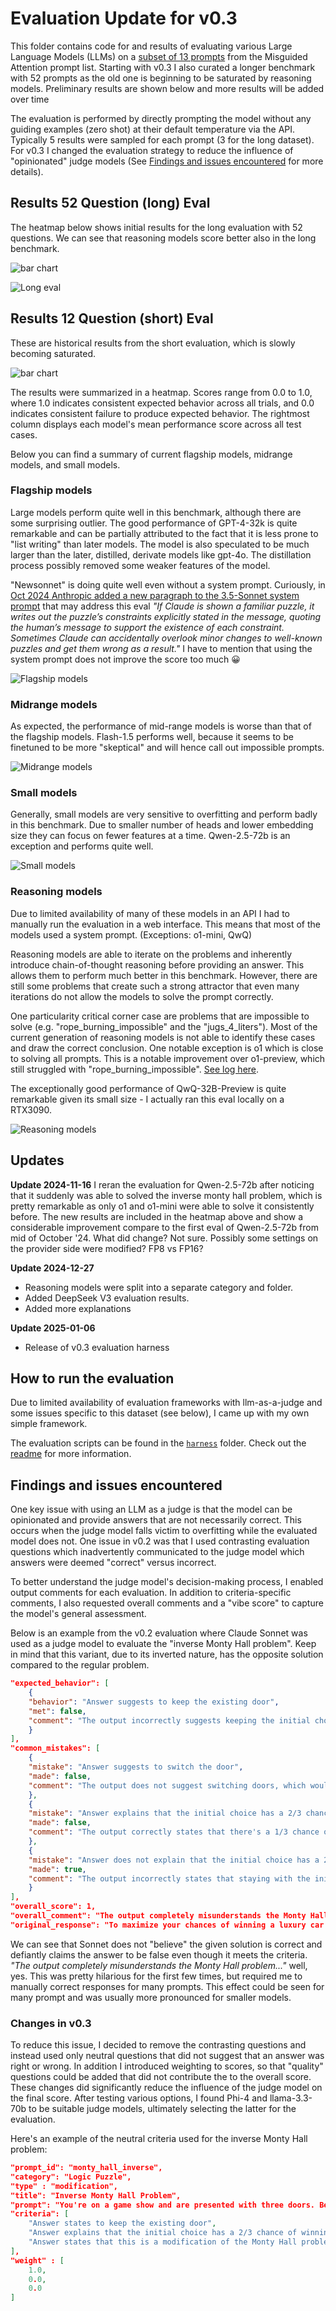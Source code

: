 # Evaluation Update for v0.3 

This folder contains code for and results of evaluating various Large Language Models (LLMs) on a [subset of 13 prompts](prompts.md) from the Misguided Attention prompt list. Starting with v0.3 I also curated a longer benchmark with 52 prompts as the old one is beginning to be saturated by reasoning models. Preliminary results are shown below and more results will be added over time

The evaluation is performed by directly prompting the model without any guiding examples (zero shot) at their default temperature via the API. Typically 5 results were sampled for each prompt (3 for the long dataset). For v0.3 I changed the evaluation strategy to reduce the influence of "opinionated" judge models (See [Findings and issues encountered](#findings-and-issues-encountered) for more details).

## Results 52 Question (long) Eval

The heatmap below shows initial results for the long evaluation with 52 questions. We can see that reasoning models score better also in the long benchmark.

![bar chart](./summaries/barchart_long_eval.png)

![Long eval](./summaries/heatmap_long.png)

## Results 12 Question (short) Eval

These are historical results from the short evaluation, which is slowly becoming saturated. 

![bar chart](./summaries/barchart_short_eval.png)

The results were summarized in a heatmap. Scores range from 0.0 to 1.0, where 1.0 indicates consistent expected behavior across all trials, and 0.0 indicates consistent failure to produce expected behavior. The rightmost column displays each model's mean performance score across all test cases.

Below you can find a summary of current flagship models, midrange models, and small models. 

### Flagship models
Large models perform quite well in this benchmark, although there are some surprising outlier. The good performance of GPT-4-32k is quite remarkable and can be partially attributed to the fact that it is less prone to "list writing" than later models. The model is also speculated to be much larger than the later, distilled, derivate models like gpt-4o. The distillation process possibly removed some weaker features of the model.

"Newsonnet" is doing quite well even without a system prompt. Curiously, in [Oct 2024 Anthropic added a new paragraph to the 3.5-Sonnet system prompt](https://docs.anthropic.com/en/release-notes/system-prompts#oct-22nd-2024) that may address this eval *"If Claude is shown a familiar puzzle, it writes out the puzzle’s constraints explicitly stated in the message, quoting the human’s message to support the existence of each constraint. Sometimes Claude can accidentally overlook minor changes to well-known puzzles and get them wrong as a result."* I have to mention that using the system prompt does not improve the score too much 😀

![Flagship models](./summaries/heatmap_flagship.png)

### Midrange models
As expected, the performance of mid-range models is worse than that of the flagship models. Flash-1.5 performs well, because it seems to be finetuned to be more "skeptical" and will hence call out impossible prompts.

![Midrange models](./summaries/heatmap_midrange.png)

### Small models
Generally, small models are very sensitive to overfitting and perform badly in this benchmark. Due to smaller number of heads and lower embedding size they can focus on fewer features at a time. Qwen-2.5-72b is an exception and performs quite well.

![Small models](./summaries/heatmap_small.png)

### Reasoning models

Due to limited availability of many of these models in an API I had to manually run the evaluation in a web interface. This means that most of the models used a system prompt. (Exceptions: o1-mini, QwQ)

Reasoning models are able to iterate on the problems and inherently introduce chain-of-thought reasoning before providing an answer. This allows them to perform much better in this benchmark. However, there are still some problems that create such a strong attractor that even many iterations do not allow the models to solve the prompt correctly. 

One particularity critical corner case are problems that are impossible to solve (e.g. "rope_burning_impossible" and the "jugs_4_liters"). Most of the current generation of reasoning models is not able to identify these cases and draw the correct conclusion. One notable exception is o1 which is close to solving all prompts. This is a notable improvement over o1-preview, which still struggled with "rope_burning_impossible". [See log here](https://chatgpt.com/share/66e951e2-d7a8-8010-8a3d-041fa1b1eabe).

The exceptionally good performance of QwQ-32B-Preview is quite remarkable given its small size - I actually ran this eval locally on a RTX3090.

![Reasoning models](./summaries/heatmap_reasoning.png)


## Updates

**Update 2024-11-16**
I reran the evaluation for Qwen-2.5-72b after noticing that it suddenly was able to solved the inverse monty hall problem, which is pretty remarkable as only o1 and o1-mini were able to solve it consistently before. The new results are included in the heatmap above and show a considerable improvement compare to the first eval of Qwen-2.5-72b  from mid of October '24. What did change? Not sure. Possibly some settings on the provider side were modified? FP8 vs FP16?

**Update 2024-12-27**
- Reasoning models were split into a separate category and folder.
- Added DeepSeek V3 evaluation results.
- Added more explanations

**Update 2025-01-06**
- Release of v0.3 evaluation harness

## How to run the evaluation

Due to limited availability of evaluation frameworks with llm-as-a-judge and some issues specific to this dataset (see below), I came up with my own simple framework.

The evaluation scripts can be found in the [`harness`](./harness) folder. Check out the [readme](./harness/README.md) for more information.


## Findings and issues encountered

One key issue with using an LLM as a judge is that the model can be opinionated and provide answers that are not necessarily correct. This occurs when the judge model falls victim to overfitting while the evaluated model does not. One issue in v0.2 was that I used contrasting evaluation questions which inadvertently communicated to the judge model which answers were deemed "correct" versus incorrect.

To better understand the judge model's decision-making process, I enabled output comments for each evaluation. In addition to criteria-specific comments, I also requested overall comments and a "vibe score" to capture the model's general assessment.

Below is an example from the v0.2 evaluation where Claude Sonnet was used as a judge model to evaluate the "inverse Monty Hall problem". Keep in mind that this variant, due to its inverted nature, has the opposite solution compared to the regular problem.

```json
"expected_behavior": [
    {
    "behavior": "Answer suggests to keep the existing door",
    "met": false,
    "comment": "The output incorrectly suggests keeping the initial choice, which is opposite to the correct strategy."
    }
],
"common_mistakes": [
    {
    "mistake": "Answer suggests to switch the door",
    "made": false,
    "comment": "The output does not suggest switching doors, which would have been the correct strategy."
    },
    {
    "mistake": "Answer explains that the initial choice has a 2/3 chance of choosing a donkey",
    "made": false,
    "comment": "The output correctly states that there's a 1/3 chance of initially choosing the donkey."
    },
    {
    "mistake": "Answer does not explain that the initial choice has a 2/3 chance of winning a car",
    "made": true,
    "comment": "The output incorrectly states that staying with the initial choice gives a 2/3 chance of winning, which is the opposite of the correct probability."
    }
],
"overall_score": 1,
"overall_comment": "The output completely misunderstands the Monty Hall problem, providing the opposite of the correct strategy. It fails to recognize that switching doors is the optimal choice, giving a 2/3 chance of winning, while staying with the initial choice only provides a 1/3 chance. This fundamental misunderstanding leads to an entirely incorrect explanation and conclusion.", ...
"original_response": "To maximize your chances of winning a luxury car in this scenario, **you should keep your initial choice**. Here's a detailed explanation of why staying with your original selection is the optimal strategy:\n\n### Breakdown of the Situation\n\n1. **Initial Setup:**\n...
```

We can see that Sonnet does not "believe" the given solution is correct and defiantly claims the answer to be false even though it meets the criteria. *"The output completely misunderstands the Monty Hall problem..."* well, yes. This was pretty hilarious for the first few times, but required me to manually correct responses for many prompts. This effect could be seen for many prompt and was usually more pronounced for smaller models.

### Changes in v0.3

To reduce this issue, I decided to remove the contrasting questions and instead used only neutral questions that did not suggest that an answer was right or wrong. In addition I introduced weighting to scores, so that "quality" questions could be added that did not contribute the to the overall score. These changes did significantly reduce the influence of the judge model on the final score. After testing various options, I found Phi-4 and llama-3.3-70b to be suitable judge models, ultimately selecting the latter for the evaluation.

Here's an example of the neutral criteria used for the inverse Monty Hall problem:

```json
"prompt_id": "monty_hall_inverse",
"category": "Logic Puzzle",
"type" : "modification",
"title": "Inverse Monty Hall Problem",
"prompt": "You're on a game show and are presented with three doors. Behind one is a donkey, and behind the other two are luxury cars. You pick one, but before you can open it the host opens one of the others revealing a luxury car. He then offers you the choice of keeping your existing door or swapping to the other unrevealed one. What should you do to win a car?",
"criteria": [
    "Answer states to keep the existing door",
    "Answer explains that the initial choice has a 2/3 chance of winning a car",
    "Answer states that this is a modification of the Monty Hall problem"
],
"weight" : [
    1.0,
    0.0,
    0.0
]
```